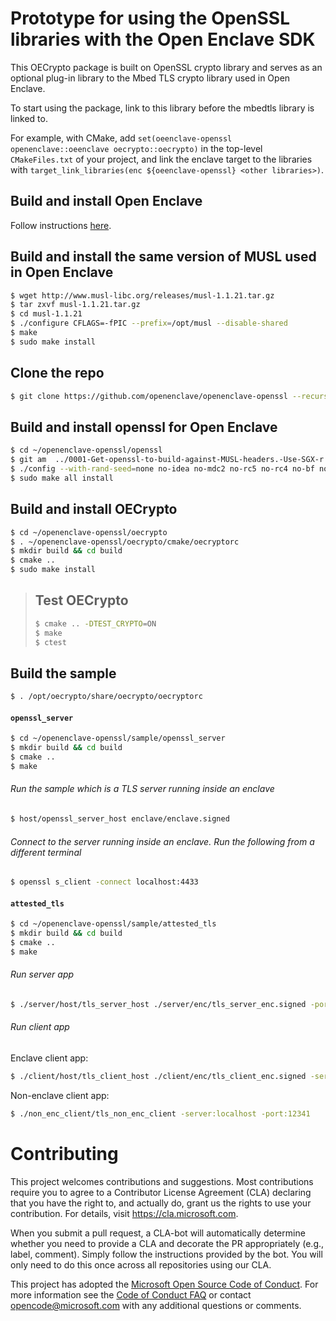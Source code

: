 # Prototype for using the OpenSSL libraries with the Open Enclave SDK

This OECrypto package is built on OpenSSL crypto library and serves as an optional plug-in library to the Mbed TLS crypto library used in Open Enclave.

To start using the package, link to this library before the mbedtls library is linked to.

For example, with CMake, add `set(oeenclave-openssl openenclave::oeenclave oecrypto::oecrypto)` in the top-level `CMakeFiles.txt` of your project,
and link the enclave target to the libraries with `target_link_libraries(enc ${oeenclave-openssl} <other libraries>)`.

## Build and install Open Enclave

Follow instructions [here](https://github.com/openenclave/openenclave/blob/master/docs/GettingStartedDocs/Contributors/building_oe_sdk.md).

## Build and install the same version of MUSL used in Open Enclave

```bash
$ wget http://www.musl-libc.org/releases/musl-1.1.21.tar.gz
$ tar zxvf musl-1.1.21.tar.gz
$ cd musl-1.1.21
$ ./configure CFLAGS=-fPIC --prefix=/opt/musl --disable-shared
$ make
$ sudo make install
```

## Clone the repo

```bash
$ git clone https://github.com/openenclave/openenclave-openssl --recursive
```

## Build and install openssl for Open Enclave

```bash
$ cd ~/openenclave-openssl/openssl
$ git am  ../0001-Get-openssl-to-build-against-MUSL-headers.-Use-SGX-r.patch
$ ./config --with-rand-seed=none no-idea no-mdc2 no-rc5 no-rc4 no-bf no-ec2m no-camellia no-cast no-srp no-hw no-dso no-shared no-ssl3 no-md2 no-md4 no-afalgeng -D_FORTIFY_SOURCE=2 -DGETPID_IS_MEANINGLESS --prefix=/opt/oe-openssl CC=/opt/musl/bin/musl-gcc
$ sudo make all install
```

## Build and install OECrypto

```bash
$ cd ~/openenclave-openssl/oecrypto
$ . ~/openenclave-openssl/oecrypto/cmake/oecryptorc
$ mkdir build && cd build
$ cmake ..
$ sudo make install
```

> ## Test OECrypto
>
> ```bash
> $ cmake .. -DTEST_CRYPTO=ON
> $ make
> $ ctest
> ```

## Build the sample

```bash
$ . /opt/oecrypto/share/oecrypto/oecryptorc
```

#### `openssl_server`

```bash
$ cd ~/openenclave-openssl/sample/openssl_server
$ mkdir build && cd build
$ cmake ..
$ make
```

###### Run the sample which is a TLS server running inside an enclave

```bash
$ host/openssl_server_host enclave/enclave.signed
```

###### Connect to the server running inside an enclave. Run the following from a different terminal

```bash
$ openssl s_client -connect localhost:4433
```

#### `attested_tls`

```bash
$ cd ~/openenclave-openssl/sample/attested_tls
$ mkdir build && cd build
$ cmake ..
$ make
```

###### Run server app

```bash
$ ./server/host/tls_server_host ./server/enc/tls_server_enc.signed -port:12341
```

###### Run client app

Enclave client app:

```bash
$ ./client/host/tls_client_host ./client/enc/tls_client_enc.signed -server:localhost -port:12341
```

Non-enclave client app:

```bash
$ ./non_enc_client/tls_non_enc_client -server:localhost -port:12341
```

# Contributing

This project welcomes contributions and suggestions. Most contributions require you to
agree to a Contributor License Agreement (CLA) declaring that you have the right to,
and actually do, grant us the rights to use your contribution. For details, visit
https://cla.microsoft.com.

When you submit a pull request, a CLA-bot will automatically determine whether you need
to provide a CLA and decorate the PR appropriately (e.g., label, comment). Simply follow the
instructions provided by the bot. You will only need to do this once across all repositories using our CLA.

This project has adopted the [Microsoft Open Source Code of Conduct](https://opensource.microsoft.com/codeofconduct/).
For more information see the [Code of Conduct FAQ](https://opensource.microsoft.com/codeofconduct/faq/)
or contact [opencode@microsoft.com](mailto:opencode@microsoft.com) with any additional questions or comments.
